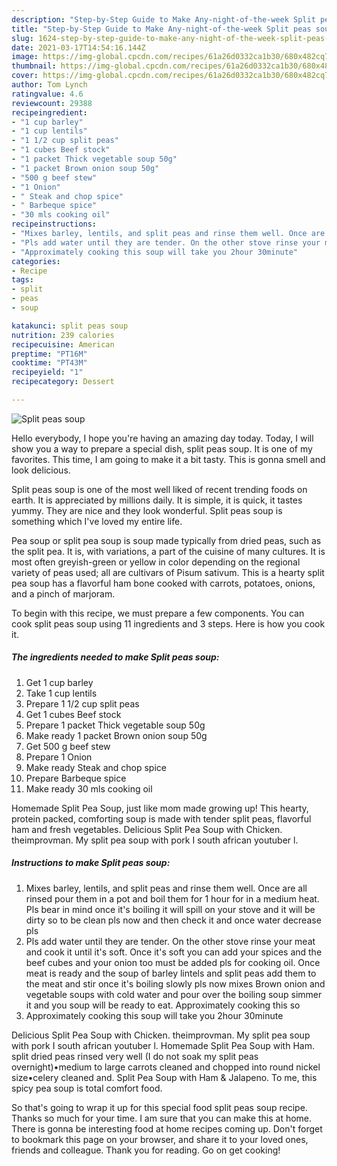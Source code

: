 ```yaml
---
description: "Step-by-Step Guide to Make Any-night-of-the-week Split peas soup"
title: "Step-by-Step Guide to Make Any-night-of-the-week Split peas soup"
slug: 1624-step-by-step-guide-to-make-any-night-of-the-week-split-peas-soup
date: 2021-03-17T14:54:16.144Z
image: https://img-global.cpcdn.com/recipes/61a26d0332ca1b30/680x482cq70/split-peas-soup-recipe-main-photo.jpg
thumbnail: https://img-global.cpcdn.com/recipes/61a26d0332ca1b30/680x482cq70/split-peas-soup-recipe-main-photo.jpg
cover: https://img-global.cpcdn.com/recipes/61a26d0332ca1b30/680x482cq70/split-peas-soup-recipe-main-photo.jpg
author: Tom Lynch
ratingvalue: 4.6
reviewcount: 29388
recipeingredient:
- "1 cup barley"
- "1 cup lentils"
- "1 1/2 cup split peas"
- "1 cubes Beef stock"
- "1 packet Thick vegetable soup 50g"
- "1 packet Brown onion soup 50g"
- "500 g beef stew"
- "1 Onion"
- " Steak and chop spice"
- " Barbeque spice"
- "30 mls cooking oil"
recipeinstructions:
- "Mixes barley, lentils, and split peas and rinse them well. Once are all rinsed pour them in a pot and boil them for 1 hour for in a medium heat. Pls bear in mind once it&#39;s boiling it will spill on your stove and it will be dirty so to be clean pls now and then check it and once water decrease pls"
- "Pls add water until they are tender. On the other stove rinse your meat and cook it until it&#39;s soft. Once it&#39;s soft you can add your spices and the beef cubes and your onion too must be added pls for cooking oil. Once meat is ready and the soup of barley lintels and split peas add them to the meat and stir once it&#39;s boiling slowly pls now mixes Brown onion and vegetable soups with cold water and pour over the boiling soup simmer it and you soup will be ready to eat. Approximately cooking this so"
- "Approximately cooking this soup will take you 2hour 30minute"
categories:
- Recipe
tags:
- split
- peas
- soup

katakunci: split peas soup 
nutrition: 239 calories
recipecuisine: American
preptime: "PT16M"
cooktime: "PT43M"
recipeyield: "1"
recipecategory: Dessert

---
```



![Split peas soup](https://img-global.cpcdn.com/recipes/61a26d0332ca1b30/680x482cq70/split-peas-soup-recipe-main-photo.jpg)

Hello everybody, I hope you're having an amazing day today. Today, I will show you a way to prepare a special dish, split peas soup. It is one of my favorites. This time, I am going to make it a bit tasty. This is gonna smell and look delicious.

Split peas soup is one of the most well liked of recent trending foods on earth. It is appreciated by millions daily. It is simple, it is quick, it tastes yummy. They are nice and they look wonderful. Split peas soup is something which I've loved my entire life.

Pea soup or split pea soup is soup made typically from dried peas, such as the split pea. It is, with variations, a part of the cuisine of many cultures. It is most often greyish-green or yellow in color depending on the regional variety of peas used; all are cultivars of Pisum sativum. This is a hearty split pea soup has a flavorful ham bone cooked with carrots, potatoes, onions, and a pinch of marjoram.


To begin with this recipe, we must prepare a few components. You can cook split peas soup using 11 ingredients and 3 steps. Here is how you cook it.

<!--inarticleads1-->

##### The ingredients needed to make Split peas soup:

1. Get 1 cup barley
1. Take 1 cup lentils
1. Prepare 1 1/2 cup split peas
1. Get 1 cubes Beef stock
1. Prepare 1 packet Thick vegetable soup 50g
1. Make ready 1 packet Brown onion soup 50g
1. Get 500 g beef stew
1. Prepare 1 Onion
1. Make ready  Steak and chop spice
1. Prepare  Barbeque spice
1. Make ready 30 mls cooking oil


Homemade Split Pea Soup, just like mom made growing up! This hearty, protein packed, comforting soup is made with tender split peas, flavorful ham and fresh vegetables. Delicious Split Pea Soup with Chicken. theimprovman. My split pea soup with pork I south african youtuber l. 

<!--inarticleads2-->

##### Instructions to make Split peas soup:

1. Mixes barley, lentils, and split peas and rinse them well. Once are all rinsed pour them in a pot and boil them for 1 hour for in a medium heat. Pls bear in mind once it&#39;s boiling it will spill on your stove and it will be dirty so to be clean pls now and then check it and once water decrease pls
1. Pls add water until they are tender. On the other stove rinse your meat and cook it until it&#39;s soft. Once it&#39;s soft you can add your spices and the beef cubes and your onion too must be added pls for cooking oil. Once meat is ready and the soup of barley lintels and split peas add them to the meat and stir once it&#39;s boiling slowly pls now mixes Brown onion and vegetable soups with cold water and pour over the boiling soup simmer it and you soup will be ready to eat. Approximately cooking this so
1. Approximately cooking this soup will take you 2hour 30minute


Delicious Split Pea Soup with Chicken. theimprovman. My split pea soup with pork I south african youtuber l. Homemade Split Pea Soup with Ham. split dried peas rinsed very well (I do not soak my split peas overnight)•medium to large carrots cleaned and chopped into round nickel size•celery cleaned and. Split Pea Soup with Ham &amp; Jalapeno. To me, this spicy pea soup is total comfort food. 

So that's going to wrap it up for this special food split peas soup recipe. Thanks so much for your time. I am sure that you can make this at home. There is gonna be interesting food at home recipes coming up. Don't forget to bookmark this page on your browser, and share it to your loved ones, friends and colleague. Thank you for reading. Go on get cooking!
